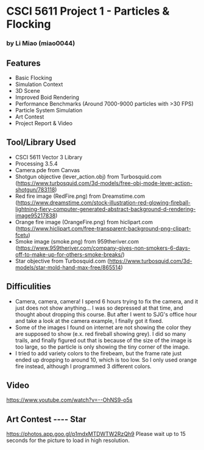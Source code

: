 # CSCI 5611 Project 1 - Particles & Flocking
### by Li Miao (miao0044)

## Features
- Basic Flocking
- Simulation Context
- 3D Scene
- Improved Boid Rendering
- Performance Benchmarks (Around 7000-9000 particles with >30 FPS)
- Particle System Simulation
- Art Contest
- Project Report & Video

## Tool/Library Used
- CSCI 5611 Vector 3 Library
- Processing 3.5.4
- Camera.pde from Canvas
- Shotgun objective (lever_action.obj) from Turbosquid.com (https://www.turbosquid.com/3d-models/free-obj-mode-lever-action-shotgun/783118)
- Red fire image (RedFire.png) from Dreamstime.com (https://www.dreamstime.com/stock-illustration-red-glowing-fireball-lightning-fiery-computer-generated-abstract-background-d-rendering-image95217838)
- Orange fire image (OrangeFire.png) from hiclipart.com (https://www.hiclipart.com/free-transparent-background-png-clipart-fcetu)
- Smoke image (smoke.png) from 959theriver.com (https://www.959theriver.com/company-gives-non-smokers-6-days-off-to-make-up-for-others-smoke-breaks/)
- Star objective from Turbosquid.com (https://www.turbosquid.com/3d-models/star-mold-hand-max-free/865514)

## Difficulities
- Camera, camera, camera! I spend 6 hours trying to fix the camera, and it just does not show anything... I was so depressed at that time, and thought about dropping this course. But after I went to SJG's office hour and take a look at the camera example, I finally got it fixed.
- Some of the images I found on internet are not showing the color they are supposed to show (e.x. red fireball showing grey). I did so many trails, and finally figured out that is because of the size of the image is too large, so the particle is only showing the tiny corner of the image.
- I tried to add variety colors to the firebeam, but the frame rate just ended up dropping to around 10, which is too low. So I only used orange fire instead, although I programmed 3 different colors.

## Video

https://www.youtube.com/watch?v=--OhNS9-o5s

## Art Contest ---- Star

https://photos.app.goo.gl/p1mdxMTDWTW2RzQh9
Please wait up to 15 seconds for the picture to load in high resolution.
